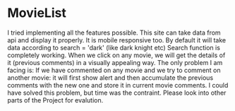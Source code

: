 # MovieList
I tried implementing all the features possible.
This site can take data from api and display it properly. It is mobile responsive too. By default it will take data according to search = 'dark' (like dark knight etc)
Search function is completely working. 
When we click on any movie, we will get the details of it (previous comments) in a visually appealing way.
The only problem I am facing is: If we have commented on any movie and we try to comment on another movie: it will first show alert and then accumulate the previous comments 
with the new one and store it in current movie comments. I could have solved this problem, but time was the contraint. Please look into other parts of the Project for evalution.
